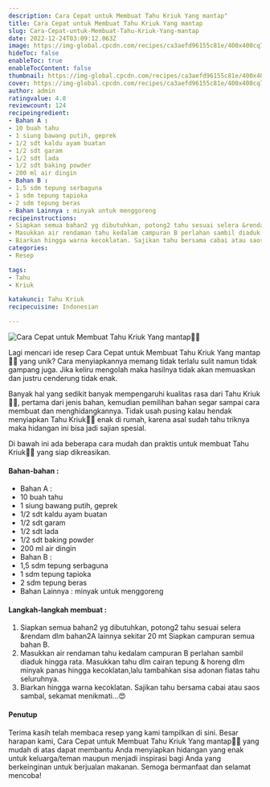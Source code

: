 ```yaml
---
description: Cara Cepat untuk Membuat Tahu Kriuk Yang mantap"
title: Cara Cepat untuk Membuat Tahu Kriuk Yang mantap
slug: Cara-Cepat-untuk-Membuat-Tahu-Kriuk-Yang-mantap
date: 2022-12-24T03:09:12.063Z
image: https://img-global.cpcdn.com/recipes/ca3aefd96155c81e/400x400cq70/photo.jpg
hideToc: false
enableToc: true
enableTocContent: false
thumbnail: https://img-global.cpcdn.com/recipes/ca3aefd96155c81e/400x400cq70/photo.jpg
cover: https://img-global.cpcdn.com/recipes/ca3aefd96155c81e/400x400cq70/photo.jpg
author: admin
ratingvalue: 4.8
reviewcount: 124
recipeingredient:
- Bahan A :
- 10 buah tahu
- 1 siung bawang putih, geprek
- 1/2 sdt kaldu ayam buatan
- 1/2 sdt garam
- 1/2 sdt lada
- 1/2 sdt baking powder
- 200 ml air dingin
- Bahan B :
- 1,5 sdm tepung serbaguna
- 1 sdm tepung tapioka
- 2 sdm tepung beras
- Bahan Lainnya : minyak untuk menggoreng
recipeinstructions:
- Siapkan semua bahan2 yg dibutuhkan, potong2 tahu sesuai selera &rendam dlm bahan2A lainnya sekitar 20 mt Siapkan campuran semua bahan B.
- Masukkan air rendaman tahu kedalam campuran B perlahan sambil diaduk hingga rata. Masukkan tahu dlm cairan tepung & horeng dlm minyak panas hingga kecoklatan,lalu tambahkan sisa adonan fiatas tahu seluruhnya.
- Biarkan hingga warna kecoklatan. Sajikan tahu bersama cabai atau saos sambal, sekamat menikmati...😍
categories:
- Resep

tags:
- Tahu
- Kriuk

katakunci: Tahu Kriuk
recipecuisine: Indonesian

---
```


![Cara Cepat untuk Membuat Tahu Kriuk Yang mantap👩‍🍳](https://img-global.cpcdn.com/recipes/ca3aefd96155c81e/400x400cq70/photo.jpg)

Lagi mencari ide resep Cara Cepat untuk Membuat Tahu Kriuk Yang mantap👩‍🍳 yang unik? Cara menyiapkannya memang tidak terlalu sulit namun tidak gampang juga. Jika keliru mengolah maka hasilnya tidak akan memuaskan dan justru cenderung tidak enak.

Banyak hal yang sedikit banyak mempengaruhi kualitas rasa dari Tahu Kriuk👩‍🍳, pertama dari jenis bahan, kemudian pemilihan bahan segar sampai cara membuat dan menghidangkannya. Tidak usah pusing kalau hendak menyiapkan Tahu Kriuk👩‍🍳 enak di rumah, karena asal sudah tahu triknya maka hidangan ini bisa jadi sajian spesial.

Di bawah ini ada beberapa cara mudah dan praktis untuk membuat Tahu Kriuk👩‍🍳 yang siap dikreasikan.

<!--inarticleads1-->

#### Bahan-bahan :

- Bahan A :
- 10 buah tahu
- 1 siung bawang putih, geprek
- 1/2 sdt kaldu ayam buatan
- 1/2 sdt garam
- 1/2 sdt lada
- 1/2 sdt baking powder
- 200 ml air dingin
- Bahan B :
- 1,5 sdm tepung serbaguna
- 1 sdm tepung tapioka
- 2 sdm tepung beras
- Bahan Lainnya : minyak untuk menggoreng

<!--inarticleads2-->

#### Langkah-langkah membuat :

1. Siapkan semua bahan2 yg dibutuhkan, potong2 tahu sesuai selera &rendam dlm bahan2A lainnya sekitar 20 mt Siapkan campuran semua bahan B.
1. Masukkan air rendaman tahu kedalam campuran B perlahan sambil diaduk hingga rata. Masukkan tahu dlm cairan tepung & horeng dlm minyak panas hingga kecoklatan,lalu tambahkan sisa adonan fiatas tahu seluruhnya.
1. Biarkan hingga warna kecoklatan. Sajikan tahu bersama cabai atau saos sambal, sekamat menikmati...😍

#### Penutup

Terima kasih telah membaca resep yang kami tampilkan di sini. Besar harapan kami, Cara Cepat untuk Membuat Tahu Kriuk Yang mantap👩‍🍳 yang mudah di atas dapat membantu Anda menyiapkan hidangan yang enak untuk keluarga/teman maupun menjadi inspirasi bagi Anda yang berkeinginan untuk berjualan makanan. Semoga bermanfaat dan selamat mencoba!